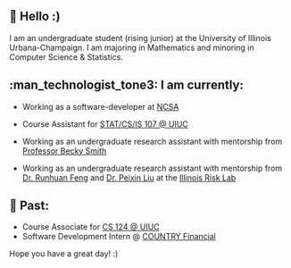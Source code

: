 ## :wave: Hello :)

I am an undergraduate student (rising junior) at the University of Illinois Urbana-Champaign. I am majoring in Mathematics and minoring in Computer Science & Statistics. 

## :man_technologist_tone3: I am currently: 

   - Working as a software-developer at [NCSA](https://www.ncsa.illinois.edu/) 
    
   - Course Assistant for [STAT/CS/IS 107 @ UIUC](https://discovery.cs.illinois.edu/)
     
   - Working as an undergraduate research assistant with mentorship from [Professor Becky Smith](https://experts.illinois.edu/en/persons/rebecca-lee-smith)

   - Working as an undergraduate research assistant with mentorship from [Dr. Runhuan Feng](https://math.illinois.edu/directory/profile/rfeng) and [Dr. Peixin Liu](https://sites.google.com/view/liupeixin/) at the [Illinois Risk Lab](https://asrm.illinois.edu/illinois-risk-lab/)

## :pencil: Past:

   - Course Associate for [CS 124 @ UIUC](https://www.cs124.org/)
   - Software Development Intern @ [COUNTRY Financial](https://www.countryfinancial.com/)

   
Hope you have a great day! :)
